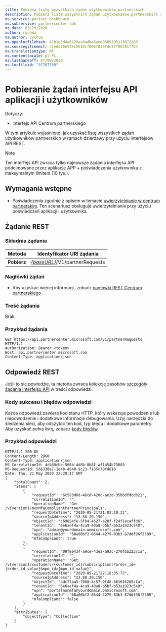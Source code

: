 ```yaml
---
title: Pobierz listę wszystkich żądań użytkowników partnerskich
description: Pobierz listę wszystkich żądań użytkowników partnerskich za pomocą interfejsu API REST partnera.
ms.service: partner-dashboard
ms.subservice: partnercenter-sdk
ms.date: 05/29/2020
author: cychua
ms.author: cychua
ms.openlocfilehash: 43b1e3d4a6220ac8adba8eed0389395113072288
ms.sourcegitcommit: cfedd76e573c5616cf006f826f4e27f08281f7b4
ms.translationtype: MT
ms.contentlocale: pl-PL
ms.lasthandoff: 07/08/2020
ms.locfileid: "97767709"
---
```

# <a name="get-app-and-user-api-requests"></a>Pobieranie żądań interfejsu API aplikacji i użytkowników

Dotyczy:

- Interfejs API Centrum partnerskiego

W tym artykule wyjaśniono, jak uzyskać listę wszystkich żądań użytkowników partnerskich w ramach dzierżawy przy użyciu interfejsów API REST.

 > [!NOTE]
 > Ten interfejs API zwraca tylko najnowsze żądania interfejsu API podejmowane przez aplikację APP + poświadczenia użytkownika z maksymalnym limitem (10 tys.).

## <a name="prerequisites"></a>Wymagania wstępne

- Poświadczenia zgodnie z opisem w temacie [uwierzytelnianie w centrum partnerskim](partner-center-authentication.md). Ten scenariusz obsługuje uwierzytelnianie przy użyciu poświadczeń aplikacji i użytkownika.

## <a name="rest-request"></a>Żądanie REST

### <a name="request-syntax"></a>Składnia żądania

| Metoda  | Identyfikator URI żądania                                                        |
|---------|--------------------------------------------------------------------|
| **Pobierz** | [*{baseURL}*](partner-center-rest-urls.md)/V1/partnerRequests |

### <a name="request-headers"></a>Nagłówki żądań

- Aby uzyskać więcej informacji, zobacz [nagłówki REST Centrum partnerskiego](headers.md) .

### <a name="request-body"></a>Treść żądania

Brak.

### <a name="request-example"></a>Przykład żądania

```http
GET https://api.partnercenter.microsoft.com/v1/partnerRequests HTTP/1.1
Authorization: Bearer <token>
Host: api.partnercenter.microsoft.com
Content-Type: application/json
```

## <a name="rest-response"></a>Odpowiedź REST

Jeśli to się powiedzie, ta metoda zwraca kolekcję zasobów [szczegóły żądania interfejsu API](mfa-resources.md#api-request-details) w treści odpowiedzi.

### <a name="response-success-and-error-codes"></a>Kody sukcesu i błędów odpowiedzi

Każda odpowiedź zawiera kod stanu HTTP, który wskazuje powodzenie lub niepowodzenie i dodatkowe informacje debugowania. Użyj narzędzia do śledzenia sieci, aby odczytać ten kod, typ błędu i dodatkowe parametry. Aby uzyskać pełną listę, zobacz [kody błędów](error-codes.md).

### <a name="response-example"></a>Przykład odpowiedzi

``` http
HTTP/1.1 200 OK
Content-Length: 2960
Content-Type: application/json
MS-CorrelationId: 4cb80cbe-566b-4d8b-8b8f-af1454b73089
MS-RequestId: 566330a7-1e4b-4848-9c23-f135c70fd810
Date: Thu, 21 May 2020 22:29:17 GMT
{
    "totalCount": 2,
    "items": [
        {
            "requestId": "6c583d8d-46cd-420c-ae3d-35b6dfdcdb21",
            "correlationId": "",
            "operationName": "Get /v{version}/nonMfaCompliantPartnerPrincipals",
            "requestDateTime": "2020-05-21T21:02:10.31",
            "sourceIpAddress": "13.88.20.150",
            "objectId": "c69854fe-5fb4-4527-a28f-f24f1acaffd6",
            "tenantId": "6e6aef4a-4ca9-40a8-b5bf-b53a1923c540",
            "upn": "admin@yourdomain.onmicrosoft.com",
            "applicationId": "60a00bf2-0644-4279-83b3-87ddf96f2509",
            "mfaCompliant": true
        },
        {
            "requestId": "09f8e434-a9ce-43ea-a9ac-270fbb22371a",
            "correlationId": "",
            "operationName": "Get /v{version}/customers/{customer_id}/subscriptions?order_id={order_id_value}&mpn_id={mpn_id_value}",
            "requestDateTime": "2020-05-21T22:18:35.73",
            "sourceIpAddress": "13.88.20.150",
            "objectId": "adc77aa5-7968-4c57-9f48-361018265c1a",
            "tenantId": "6e6aef4a-4ca9-40a8-b5bf-b53a1923c540",
            "upn": "portalnonmfa@yourdomain.onmicrosoft.com",
            "applicationId": "60a00bf2-0644-4279-83b3-87ddf96f2509",
            "mfaCompliant": false
        }
    ],
    "attributes": {
        "objectType": "Collection"
    }
}
```
